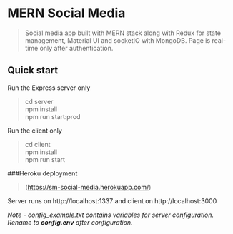 # MERN Social Media
> Social media app built with MERN stack along with Redux for state management, Material UI and socketIO with MongoDB. Page is real-time only after authentication.
## Quick start

Run the Express server only
>cd server<br/>
npm install<br/>
npm run start:prod<br/>


Run the client only
>cd client<br/>
npm install<br/>
npm run start<br/>


###Heroku deployment
>(https://sm-social-media.herokuapp.com/)

Server runs on http://localhost:1337 and client on http://localhost:3000

*Note - config_example.txt contains variables for server configuration. Rename to **config.env** after configuration.*
